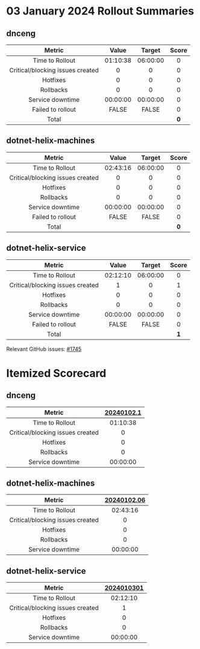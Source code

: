 # 03 January 2024 Rollout Summaries

## dnceng

|              Metric              |   Value  |  Target  |   Score   |
|:--------------------------------:|:--------:|:--------:|:---------:|
| Time to Rollout                  | 01:10:38 | 06:00:00 |     0     |
| Critical/blocking issues created |     0    |    0     |     0     |
| Hotfixes                         |     0    |    0     |     0     |
| Rollbacks                        |     0    |    0     |     0     |
| Service downtime                 | 00:00:00 | 00:00:00 |     0     |
| Failed to rollout                |   FALSE  |   FALSE  |     0     |
| Total                            |          |          |   **0**   |


## dotnet-helix-machines

|              Metric              |   Value  |  Target  |   Score   |
|:--------------------------------:|:--------:|:--------:|:---------:|
| Time to Rollout                  | 02:43:16 | 06:00:00 |     0     |
| Critical/blocking issues created |     0    |    0     |     0     |
| Hotfixes                         |     0    |    0     |     0     |
| Rollbacks                        |     0    |    0     |     0     |
| Service downtime                 | 00:00:00 | 00:00:00 |     0     |
| Failed to rollout                |   FALSE  |   FALSE  |     0     |
| Total                            |          |          |   **0**   |


## dotnet-helix-service

|              Metric              |   Value  |  Target  |   Score   |
|:--------------------------------:|:--------:|:--------:|:---------:|
| Time to Rollout                  | 02:12:10 | 06:00:00 |     0     |
| Critical/blocking issues created |     1    |    0     |     1     |
| Hotfixes                         |     0    |    0     |     0     |
| Rollbacks                        |     0    |    0     |     0     |
| Service downtime                 | 00:00:00 | 00:00:00 |     0     |
| Failed to rollout                |   FALSE  |   FALSE  |     0     |
| Total                            |          |          |   **1**   |

Relevant GitHub issues: [#1745](https://github.com/dotnet/dnceng/issues/1745)
# Itemized Scorecard

## dnceng

| Metric | [20240102.1](https://dev.azure.com/dnceng/7ea9116e-9fac-403d-b258-b31fcf1bb293/_build/results?buildId=2344264) |
|:-----:|:-----:|
| Time to Rollout | 01:10:38 |
| Critical/blocking issues created | 0 |
| Hotfixes | 0 |
| Rollbacks | 0 |
| Service downtime | 00:00:00 |


## dotnet-helix-machines

| Metric | [20240102.06](https://dev.azure.com/dnceng/7ea9116e-9fac-403d-b258-b31fcf1bb293/_build/results?buildId=2344260) |
|:-----:|:-----:|
| Time to Rollout | 02:43:16 |
| Critical/blocking issues created | 0 |
| Hotfixes | 0 |
| Rollbacks | 0 |
| Service downtime | 00:00:00 |


## dotnet-helix-service

| Metric | [2024010301](https://dev.azure.com/dnceng/7ea9116e-9fac-403d-b258-b31fcf1bb293/_build/results?buildId=2344708) |
|:-----:|:-----:|
| Time to Rollout | 02:12:10 |
| Critical/blocking issues created | 1 |
| Hotfixes | 0 |
| Rollbacks | 0 |
| Service downtime | 00:00:00 |

